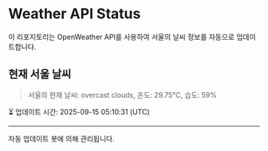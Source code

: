 
# Weather API Status

이 리포지토리는 OpenWeather API를 사용하여 서울의 날씨 정보를 자동으로 업데이트합니다.

## 현재 서울 날씨
> 서울의 현재 날씨: overcast clouds, 온도: 29.75°C, 습도: 59%

⏳ 업데이트 시간: 2025-09-15 05:10:31 (UTC)

---
자동 업데이트 봇에 의해 관리됩니다.
